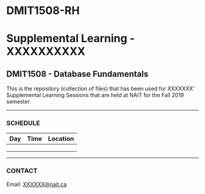 # DMIT1508-RH
# Supplemental Learning - XXXXXXXXXX
## DMIT1508 - Database Fundamentals

This is the repository (collection of files) that has been used for XXXXXXX' 
Supplemental Learning Sessions that are held at NAIT for the Fall 2019 semester.

---

### SCHEDULE


|  **Day**  |         **Time**         | **Location** |
|:---------:|:------------------------:|:------------:|
|           |                          |              |
|           |                          |              |
|           |                          |              |

---

### CONTACT

Email: XXXXXX@nait.ca

